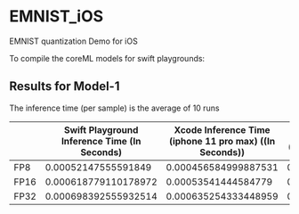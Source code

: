 # EMNIST_iOS
EMNIST quantization Demo for iOS

To compile the coreML models for swift playgrounds:



## Results for Model-1

The inference time (per sample) is the average of 10 runs

|                             | Swift Playground Inference Time (In Seconds) |  Xcode Inference Time (iphone 11 pro max) ((In Seconds)) | Xcode Inference Time (iphone 8) ((In Seconds)) | Model Size | RAM Usage |
| ------------------- | -------------------------------------------- | ------------------------------------------------------------------- | ------------------------------------------------------------ | ------------- | ------------- |                 
| FP8                     | 0.00052147555591849                          |    0.000456584999887531                                          |           0.000495690699608531                         |              99KB| 22.8MB |
| FP16                   | 0.000618779110178972                         |          0.00053541444584779                                      |                     0.000554279400239466              |193B |        23.1MB      |
| FP32                  | 0.000698392555932514                         |                   0.000635254333448959                             |                        0.000688138001714833           |384KB|         23.2MB    |




